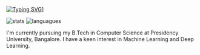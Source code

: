 [![Typing SVG](https://readme-typing-svg.demolab.com/?lines=Hi+there,+I'm+Vaishnavi)](https://git.io/typing-svg)]

<img alt="stats" src="https://github-readme-stats.vercel.app/api?username=Vaitae&show_icons=true&theme=radical)"/>
<img alt="languagues" src="https://github-readme-stats.vercel.app/api/top-langs/?username=Vaitae&layout=compact&theme=radical)"/>

I'm currently pursuing my B.Tech in Computer Science at Presidency University, Bangalore. I have a keen interest in Machine Learning and Deep Learning.
<!--
**Vaitae/Vaitae** is a ✨ _special_ ✨ repository because its `README.md` (this file) appears on your GitHub profile.

Here are some ideas to get you started:

- 🔭 I’m currently working on ...
- 🌱 I’m currently learning 
- 👯 I’m looking to collaborate on ...
- 🤔 I’m looking for help with ...
- 💬 Ask me about ...
- 📫 How to reach me: ...
- 😄 Pronouns: ...
- ⚡ Fun fact: ...
-->
